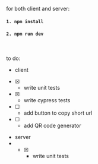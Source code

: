 for both client and server:

#### `1. npm install`

#### `2. npm run dev`

<br>

to do:

- client
- [x] - write unit tests
- [x] - write cypress tests
- [ ] - add button to copy short url
- [ ] - add QR code generator

- server
- - [x] - write unit tests
